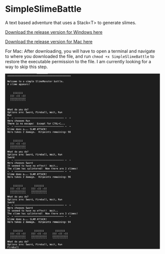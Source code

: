 # SimpleSlimeBattle
A text based adventure that uses a Stack&lt;T> to generate slimes.

[Download the release version for Windows here](https://github.com/illuminatednight/SimpleSlimeBattle/blob/master/Game/Published/Windows/SimpleSlimeBattle.exe)

[Download the release version for Mac here](https://github.com/illuminatednight/SimpleSlimeBattle/blob/master/Game/Published/Mac/SimpleSlimeBattle)

For Mac:
After downloading, you will have to open a terminal and navigate to where you downloaded the file, and run `chmod +x SimpleSlimeBattle` to restore the executable permission to the file.  I am currently looking for a way to skip this step.

![Check out the wild graphics!](/Game/SimpleSlimeBattle.png)
